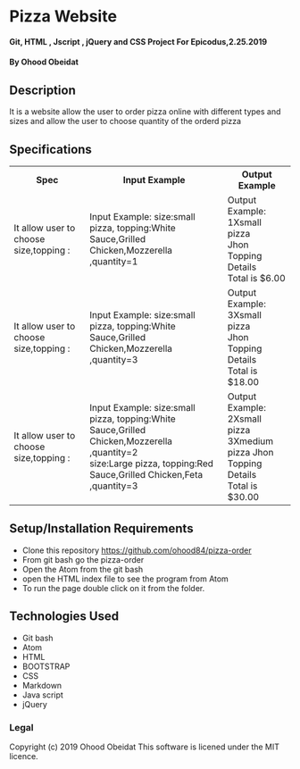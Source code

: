 # Pizza Website

#### Git, HTML , Jscript , jQuery and CSS  Project For Epicodus,2.25.2019

#### By Ohood Obeidat

## Description

It is a website allow the user to order pizza online with different types and sizes
and allow the user to choose quantity of the orderd pizza

## Specifications
<table>
  <tr>
      <th>Spec</th>
      <th>Input Example</th>
      <th>Output Example</th>
  </tr>
  <tr>
      <td>It allow user to choose size,topping :</td>  
      <td>Input Example:  size:small pizza, topping:White Sauce,Grilled Chicken,Mozzerella ,quantity=1</td>
      <td>Output Example: 1Xsmall pizza<br> Jhon <br> Topping Details<br> Total is $6.00</td>
  </tr>
  <tr>
      <td>It allow user to choose size,topping :</td>  
      <td>Input Example:  size:small pizza, topping:White Sauce,Grilled Chicken,Mozzerella ,quantity=3</td>
      <td>Output Example: 3Xsmall pizza<br> Jhon <br> Topping Details<br> Total is $18.00</td>
  </tr>
  <tr>
      <td>It allow user to choose size,topping :</td>  
      <td>Input Example:  size:small pizza, topping:White Sauce,Grilled Chicken,Mozzerella ,quantity=2<br>
      size:Large pizza, topping:Red Sauce,Grilled Chicken,Feta ,quantity=3</td>
      <td>Output Example: 2Xsmall pizza<br>3Xmedium pizza Jhon <br> Topping Details<br> Total is $30.00</td>
  </tr>
 </table>

## Setup/Installation Requirements

* Clone this repository
 https://github.com/ohood84/pizza-order
* From git bash go the pizza-order
* Open the Atom from the git bash
* open the HTML index file to see the program from Atom
* To run the page double click on it from the folder.


## Technologies Used
* Git bash
* Atom
* HTML
* BOOTSTRAP
* CSS
* Markdown
* Java script
* jQuery


### Legal
Copyright (c) 2019 Ohood Obeidat
This software is licened under the MIT licence.
